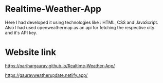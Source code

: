 # Realtime-Weather-App
Here I had developed it using technologies like : HTML, CSS and JavaScript. 
Also I had used openweathermap as an api for fetching the respective city and it's API key.
# Website link
https://parihargaurav.github.io/Realtime-Weather-App/

https://gauravweatherupdate.netlify.app/
